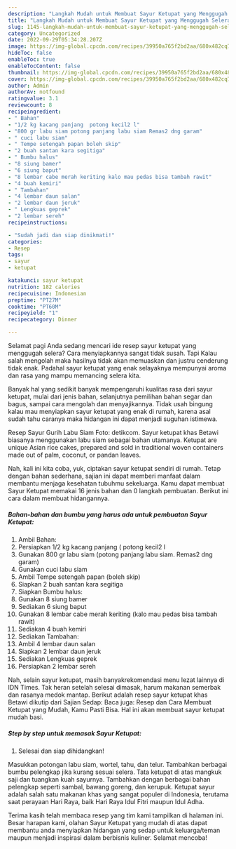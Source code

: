 ```yaml
---
description: "Langkah Mudah untuk Membuat Sayur Ketupat yang Menggugah Selera, Buat Buka Puasa}"
title: "Langkah Mudah untuk Membuat Sayur Ketupat yang Menggugah Selera, Buat Buka Puasa}"
slug: 1145-langkah-mudah-untuk-membuat-sayur-ketupat-yang-menggugah-selera-buat-buka-puasa
category: Uncategorized
date: 2022-09-29T05:34:28.207Z
image: https://img-global.cpcdn.com/recipes/39950a765f2bd2aa/680x482cq70/sayur-ketupat-foto-resep-utama.jpg
hideToc: false
enableToc: true
enableTocContent: false
thumbnail: https://img-global.cpcdn.com/recipes/39950a765f2bd2aa/680x482cq70/sayur-ketupat-foto-resep-utama.jpg
cover: https://img-global.cpcdn.com/recipes/39950a765f2bd2aa/680x482cq70/sayur-ketupat-foto-resep-utama.jpg
author: Admin
authorAv: notfound
ratingvalue: 3.1
reviewcount: 8
recipeingredient:
- " Bahan"
- "1/2 kg kacang panjang  potong kecil2 l"
- "800 gr labu siam potong panjang labu siam Remas2 dng garam"
- " cuci labu siam"
- " Tempe setengah papan boleh skip"
- "2 buah santan kara segitiga"
- " Bumbu halus"
- "8 siung bamer"
- "6 siung baput"
- "8 lembar cabe merah keriting kalo mau pedas bisa tambah rawit"
- "4 buah kemiri"
- " Tambahan"
- "4 lembar daun salan"
- "2 lembar daun jeruk"
- " Lengkuas geprek"
- "2 lembar sereh"
recipeinstructions:

- "Sudah jadi dan siap dinikmati!"
categories:
- Resep
tags:
- sayur
- ketupat

katakunci: sayur ketupat 
nutrition: 182 calories
recipecuisine: Indonesian
preptime: "PT27M"
cooktime: "PT60M"
recipeyield: "1"
recipecategory: Dinner

---
```



Selamat pagi Anda sedang mencari ide resep sayur ketupat yang menggugah selera? Cara menyiapkannya sangat tidak susah. Tapi Kalau salah mengolah maka hasilnya tidak akan memuaskan dan justru cenderung tidak enak. Padahal sayur ketupat yang enak selayaknya mempunyai aroma dan rasa yang mampu memancing selera kita.


Banyak hal yang sedikit banyak mempengaruhi kualitas rasa dari sayur ketupat, mulai dari jenis bahan, selanjutnya pemilihan bahan segar dan bagus, sampai cara mengolah dan menyajikannya. Tidak usah bingung kalau mau menyiapkan sayur ketupat yang enak di rumah, karena asal sudah tahu caranya maka hidangan ini dapat menjadi suguhan istimewa.

Resep Sayur Gurih Labu Siam Foto: detikcom. Sayur ketupat khas Betawi biasanya menggunakan labu siam sebagai bahan utamanya. Ketupat are unique Asian rice cakes, prepared and sold in traditional woven containers made out of palm, coconut, or pandan leaves.


Nah, kali ini kita coba, yuk, ciptakan sayur ketupat sendiri di rumah. Tetap dengan bahan sederhana, sajian ini dapat memberi manfaat dalam membantu menjaga kesehatan tubuhmu sekeluarga. Kamu dapat membuat Sayur Ketupat memakai 16 jenis bahan dan 0 langkah pembuatan. Berikut ini cara dalam membuat hidangannya.

<!--inarticleads1-->

##### Bahan-bahan dan bumbu yang harus ada untuk pembuatan Sayur Ketupat:

1. Ambil  Bahan:
1. Persiapkan 1/2 kg kacang panjang ( potong kecil2 l
1. Gunakan 800 gr labu siam (potong panjang labu siam. Remas2 dng garam)
1. Gunakan  cuci labu siam
1. Ambil  Tempe setengah papan (boleh skip)
1. Siapkan 2 buah santan kara segitiga
1. Siapkan  Bumbu halus:
1. Gunakan 8 siung bamer
1. Sediakan 6 siung baput
1. Gunakan 8 lembar cabe merah keriting (kalo mau pedas bisa tambah rawit)
1. Sediakan 4 buah kemiri
1. Sediakan  Tambahan:
1. Ambil 4 lembar daun salan
1. Siapkan 2 lembar daun jeruk
1. Sediakan  Lengkuas geprek
1. Persiapkan 2 lembar sereh


Nah, selain sayur ketupat, masih banyakrekomendasi menu lezat lainnya di IDN Times. Tak heran setelah selesai dimasak, harum makanan semerbak dan rasanya medok mantap. Berikut adalah resep sayur ketupat khas Betawi dikutip dari Sajian Sedap: Baca juga: Resep dan Cara Membuat Ketupat yang Mudah, Kamu Pasti Bisa. Hal ini akan membuat sayur ketupat mudah basi. 

<!--inarticleads2-->

##### Step by step untuk memasak Sayur Ketupat:


1. Selesai dan siap dihidangkan!

Masukkan potongan labu siam, wortel, tahu, dan telur. Tambahkan berbagai bumbu pelengkap jika kurang sesuai selera. Tata ketupat di atas mangkuk saji dan tuangkan kuah sayurnya. Tambahkan dengan berbagai bahan pelengkap seperti sambal, bawang goreng, dan kerupuk. Ketupat sayur adalah salah satu makanan khas yang sangat populer di Indonesia, terutama saat perayaan Hari Raya, baik Hari Raya Idul Fitri maupun Idul Adha. 

Terima kasih telah membaca resep yang tim kami tampilkan di halaman ini. Besar harapan kami, olahan Sayur Ketupat yang mudah di atas dapat membantu anda menyiapkan hidangan yang sedap untuk keluarga/teman maupun menjadi inspirasi dalam berbisnis kuliner. Selamat mencoba!
